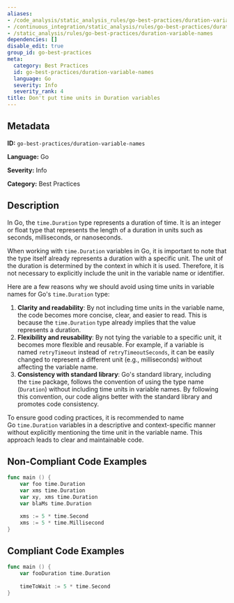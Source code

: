 ```yaml
---
aliases:
- /code_analysis/static_analysis_rules/go-best-practices/duration-variable-names
- /continuous_integration/static_analysis/rules/go-best-practices/duration-variable-names
- /static_analysis/rules/go-best-practices/duration-variable-names
dependencies: []
disable_edit: true
group_id: go-best-practices
meta:
  category: Best Practices
  id: go-best-practices/duration-variable-names
  language: Go
  severity: Info
  severity_rank: 4
title: Don't put time units in Duration variables
---
```

<!--  SOURCED FROM https://github.com/DataDog/datadog-static-analyzer-rule-docs -->


## Metadata
**ID:** `go-best-practices/duration-variable-names`

**Language:** Go

**Severity:** Info

**Category:** Best Practices

## Description
In Go, the `time.Duration` type represents a duration of time. It is an integer or float type that represents the length of a duration in units such as seconds, milliseconds, or nanoseconds.

When working with `time.Duration` variables in Go, it is important to note that the type itself already represents a duration with a specific unit. The unit of the duration is determined by the context in which it is used. Therefore, it is not necessary to explicitly include the unit in the variable name or identifier.

Here are a few reasons why we should avoid using time units in variable names for Go's `time.Duration` type:

1.  **Clarity and readability**: By not including time units in the variable name, the code becomes more concise, clear, and easier to read. This is because the `time.Duration` type already implies that the value represents a duration.
2.  **Flexibility and reusability**: By not tying the variable to a specific unit, it becomes more flexible and reusable. For example, if a variable is named `retryTimeout` instead of `retryTimeoutSeconds`, it can be easily changed to represent a different unit (e.g., milliseconds) without affecting the variable name.
3.  **Consistency with standard library**: Go's standard library, including the `time` package, follows the convention of using the type name (`Duration`) without including time units in variable names. By following this convention, our code aligns better with the standard library and promotes code consistency.

To ensure good coding practices, it is recommended to name Go `time.Duration` variables in a descriptive and context-specific manner without explicitly mentioning the time unit in the variable name. This approach leads to clear and maintainable code.


## Non-Compliant Code Examples
```go
func main () {
    var foo time.Duration
    var xms time.Duration
    var xy, xms time.Duration
    var blaMs time.Duration

    xms := 5 * time.Second
    xms := 5 * time.Millisecond
}
```

## Compliant Code Examples
```go
func main () {
    var fooDuration time.Duration
    
    timeToWait := 5 * time.Second
}
```
